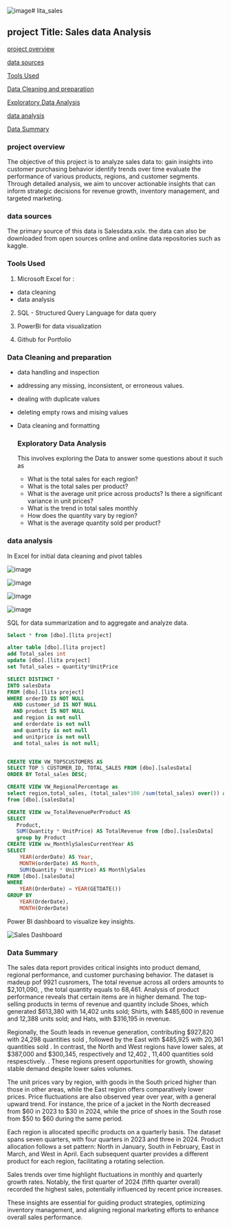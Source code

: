 ![image](https://github.com/user-attachments/assets/9629a1b2-444a-40f4-9ff5-d2efbd09b65c)# lita_sales
## project Title: Sales data Analysis

[project overview](#project-overview)

[data sources](#data-sources)

[Tools Used](#Tool-Used)

[Data Cleaning and preparation](#Data-Cleaning-and-preparation)

[Exploratory Data Analysis](Exploratory-Data-Analysis)

[data analysis](data-analysis)

[Data Summary](Data-Summary)


### project overview
The objective of this project is to analyze sales data to:
gain insights into customer purchasing behavior
identify trends over time
evaluate the performance of various products, regions, and customer segments. 
Through detailed analysis, we aim to uncover actionable insights that can inform strategic decisions for revenue growth, inventory management, and targeted marketing.

### data sources
The primary source of this data is Salesdata.xslx. the data can also be downloaded from open sources online and online data repositories such as kaggle.

### Tools Used
1. Microsoft Excel for :
- data cleaning
- data analysis
2. SQL - Structured Query Language for data query

3. PowerBi for data visualization

4. Github for Portfolio

### Data Cleaning and preparation
- data handling and inspection
- addressing any missing, inconsistent, or erroneous values.
- dealing with duplicate values
- deleting empty rows and mising values
- Data cleaning and formatting

  ### Exploratory Data Analysis
  This involves exploring the Data to answer some questions about it such as
  - What is the total sales  for each region?
  - What is the total sales per product?
  - What is the average unit price across products? Is there a significant variance in unit prices?
  - What is the trend in  total sales  monthly
  - How does the  quantity  vary by region?
  - What is the average quantity sold per product?
 
### data analysis
In Excel for initial data cleaning and pivot tables

![image](https://github.com/user-attachments/assets/ab3c8afa-5a2f-4fc4-b60d-f991fe592fbf)

![image](https://github.com/user-attachments/assets/2a7c276d-820a-43e1-98a7-977de343a0ee)
 
![image](https://github.com/user-attachments/assets/f60fe867-ede1-426b-aaa3-cd7c6543cfd6)

![image](https://github.com/user-attachments/assets/68cc6645-4082-4018-9fbf-cc734033afcd)

SQL for data summarization and to aggregate and analyze data.
``` SQL
Select * from [dbo].[lita project]

alter table [dbo].[lita project]
add Total_sales int 
update [dbo].[lita project]
set Total_sales = quantity*UnitPrice

SELECT DISTINCT *
INTO salesData
FROM [dbo].[lita project]
WHERE orderID IS NOT NULL 
  AND customer_id IS NOT NULL 
  AND product IS NOT NULL
  and region is not null
  and orderdate is not null
  and quantity is not null
  and unitprice is not null
  and total_sales is not null;


CREATE VIEW VW_TOP5CUSTOMERS AS
SELECT TOP 5 CUSTOMER_ID, TOTAL_SALES FROM [dbo].[salesData]
ORDER BY Total_sales DESC;

CREATE VIEW VW_RegionalPercentage as 
select region,total_sales, (total_sales*100 /sum(total_sales) over()) as percentage
from [dbo].[salesData]

CREATE VIEW vw_TotalRevenuePerProduct AS
SELECT 
   Product, 
   SUM(Quantity * UnitPrice) AS TotalRevenue from [dbo].[salesData]
   group by Product
CREATE VIEW vw_MonthlySalesCurrentYear AS
SELECT 
    YEAR(orderDate) AS Year, 
    MONTH(orderDate) AS Month, 
    SUM(Quantity * UnitPrice) AS MonthlySales
FROM [dbo].[salesData]
WHERE 
    YEAR(OrderDate) = YEAR(GETDATE())  
GROUP BY 
    YEAR(OrderDate), 
    MONTH(OrderDate)


```

 Power BI dashboard to visualize key insights.

 ![Sales Dashboard](https://github.com/user-attachments/assets/cb116a68-4550-424c-ae6f-5a37a70a3853)

### Data Summary

The sales data report provides critical insights into product demand, regional performance, and customer purchasing behavior. The dataset is madeup pof 9921 cusromers,  The total revenue across all orders amounts to $2,101,090, , the total quantity equals to  68,461. Analysis of product performance reveals that certain items are in higher demand. The top-selling products in terms of revenue and quantity include Shoes, which generated $613,380 with 14,402 units sold; Shirts, with $485,600 in revenue and 12,388 units sold; and Hats, with $316,195 in revenue. 

Regionally, the South leads in revenue generation, contributing $927,820 with 24,298 quantities sold , followed by the East with $485,925 with  20,361  quantities sold . In contrast, the North and West regions have lower sales, at $387,000 and $300,345, respectively and 12,402 ,  11,400 quantities sold respesctively.  . These regions present opportunities for growth, showing stable demand despite lower sales volumes.

The unit prices vary by region, with goods in the South priced higher than those in other areas, while the East region offers comparatively lower prices. Price fluctuations are also observed year over year, with a general upward trend. For instance, the price of a jacket in the North decreased from $60 in 2023 to $30 in 2024, while the price of shoes in the South rose from $50 to $60 during the same period.

Each region is allocated specific products on a quarterly basis. The dataset spans seven quarters, with four quarters in 2023 and three in 2024. Product allocation follows a set pattern: North in January, South in February, East in March, and West in April. Each subsequent quarter provides a different product for each region, facilitating a rotating selection.

Sales trends over time highlight fluctuations in monthly and quarterly growth rates. Notably, the first quarter of 2024 (fifth quarter overall) recorded the highest sales, potentially influenced by recent price increases.

These insights are essential for guiding product strategies, optimizing inventory management, and aligning regional marketing efforts to enhance overall sales performance.
